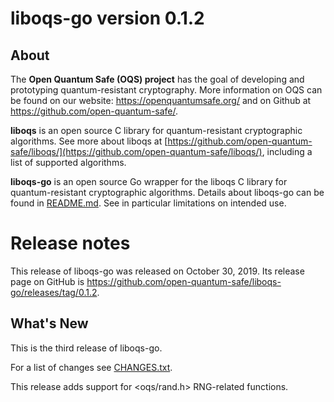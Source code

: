 liboqs-go version 0.1.2
=======================

About
-----

The **Open Quantum Safe (OQS) project** has the goal of developing and prototyping quantum-resistant cryptography.  More information on OQS can be found on our website: https://openquantumsafe.org/ and on Github at https://github.com/open-quantum-safe/.  

**liboqs** is an open source C library for quantum-resistant cryptographic algorithms.  See more about liboqs at [https://github.com/open-quantum-safe/liboqs/](https://github.com/open-quantum-safe/liboqs/), including a list of supported algorithms.

**liboqs-go** is an open source Go wrapper for the liboqs C library for quantum-resistant cryptographic algorithms.  Details about liboqs-go can be found in [README.md](https://github.com/open-quantum-safe/liboqs-go/blob/master/README.md).  See in particular limitations on intended use.

Release notes
=============

This release of liboqs-go was released on October 30, 2019. Its release page on GitHub is https://github.com/open-quantum-safe/liboqs-go/releases/tag/0.1.2.

What's New
----------

This is the third release of liboqs-go. 

For a list of changes see [CHANGES.txt](https://github.com/open-quantum-safe/liboqs-go/blob/master/CHANGES.txt).

This release adds support for \<oqs/rand.h\> RNG-related functions.
